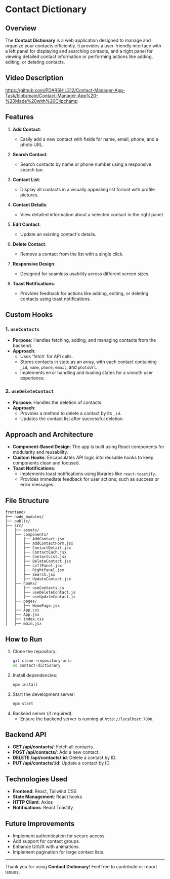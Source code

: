 # Contact Dictionary

## Overview
The **Contact Dictionary** is a web application designed to manage and organize your contacts efficiently. It provides a user-friendly interface with a left panel for displaying and searching contacts, and a right panel for viewing detailed contact information or performing actions like adding, editing, or deleting contacts.

## Video Description
https://github.com/PDARSHIL312/Contact-Manager-App-Task/blob/main/Contact-Manager-App%20-%20Made%20with%20Clipchamp

## Features
1. **Add Contact**:
   - Easily add a new contact with fields for name, email, phone, and a photo URL.

2. **Search Contact**:
   - Search contacts by name or phone number using a responsive search bar.

3. **Contact List**:
   - Display all contacts in a visually appealing list format with profile pictures.

4. **Contact Details**:
   - View detailed information about a selected contact in the right panel.

5. **Edit Contact**:
   - Update an existing contact's details.

6. **Delete Contact**:
   - Remove a contact from the list with a single click.

7. **Responsive Design**:
   - Designed for seamless usability across different screen sizes.

8. **Toast Notifications**:
   - Provides feedback for actions like adding, editing, or deleting contacts using toast notifications.

## Custom Hooks
### 1. `useContacts`
- **Purpose**: Handles fetching, adding, and managing contacts from the backend.
- **Approach**:
  - Uses  'fetch' for API calls.
  - Stores contacts in state as an array, with each contact containing `_id`, `name`, `phone`, `email`, and `photoUrl`.
  - Implements error handling and loading states for a smooth user experience.

### 2. `useDeleteContact`
- **Purpose**: Handles the deletion of contacts.
- **Approach**:
  - Provides a method to delete a contact by its `_id`.
  - Updates the contact list after successful deletion.

## Approach and Architecture
- **Component-Based Design**: The app is built using React components for modularity and reusability.
- **Custom Hooks**: Encapsulates API logic into reusable hooks to keep components clean and focused.
- **Toast Notifications**: 
  - Implements toast notifications using libraries like `react-toastify`.
  - Provides immediate feedback for user actions, such as success or error messages.

## File Structure
```
frontend/
├── node_modules/
├── public/
├── src/
│   ├── assets/
│   ├── components/
│   │   ├── AddContact.jsx
│   │   ├── AddContactForm.jsx
│   │   ├── ContactDetail.jsx
│   │   ├── ContactEach.jsx
│   │   ├── ContactList.jsx
│   │   ├── DeleteContact.jsx
│   │   ├── LeftPanel.jsx
│   │   ├── RightPanel.jsx
│   │   ├── Search.jsx
│   │   ├── UpdateContact.jsx
│   ├── hooks/
│   │   ├── useContacts.js
│   │   ├── useDeleteContact.js
│   │   ├── useUpdateContact.js
│   ├── pages/
│   │   ├── HomePage.jsx
│   ├── App.css
│   ├── App.jsx
│   ├── index.css
│   ├── main.jsx

```

## How to Run
1. Clone the repository:
   ```bash
   git clone <repository-url>
   cd contact-dictionary
   ```
2. Install dependencies:
   ```bash
   npm install
   ```
3. Start the development server:
   ```bash
   npm start
   ```
4. Backend server (if required):
   - Ensure the backend server is running at `http://localhost:7000`.

## Backend API
- **GET /api/contacts/**: Fetch all contacts.
- **POST /api/contacts/**: Add a new contact.
- **DELETE /api/contacts/:id**: Delete a contact by ID.
- **PUT /api/contacts/:id**: Update a contact by ID.

## Technologies Used
- **Frontend**: React, Tailwind CSS
- **State Management**: React hooks
- **HTTP Client**: Axios
- **Notifications**: React Toastify

## Future Improvements
- Implement authentication for secure access.
- Add support for contact groups.
- Enhance UI/UX with animations.
- Implement pagination for large contact lists.

---
Thank you for using **Contact Dictionary**! Feel free to contribute or report issues.
